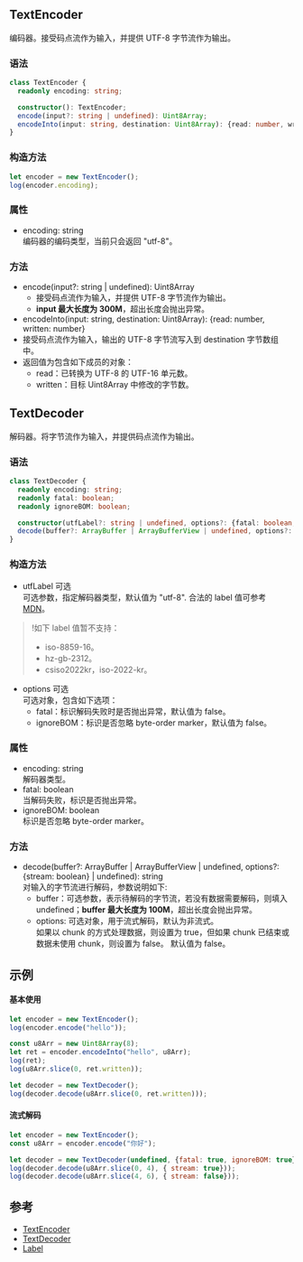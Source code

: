 ## TextEncoder
编码器。接受码点流作为输入，并提供 UTF-8 字节流作为输出。

### 语法

```typescript
class TextEncoder {
  readonly encoding: string;

  constructor(): TextEncoder;
  encode(input?: string | undefined): Uint8Array;
  encodeInto(input: string, destination: Uint8Array): {read: number, written: number};
}
```

### 构造方法

```js
let encoder = new TextEncoder();
log(encoder.encoding);
```

### 属性
- encoding:  string<br>编码器的编码类型，当前只会返回 "utf-8"。

### 方法
- encode(input?: string | undefined):  Uint8Array
  - 接受码点流作为输入，并提供 UTF-8 字节流作为输出。
  - **input 最大长度为 300M**，超出长度会抛出异常。
- encodeInto(input: string, destination: Uint8Array):  {read: number, written: number}
 - 接受码点流作为输入，输出的 UTF-8 字节流写入到 destination 字节数组中。
 - 返回值为包含如下成员的对象：
    - read：已转换为 UTF-8 的 UTF-16 单元数。
    - written：目标 Uint8Array 中修改的字节数。

## TextDecoder
解码器。将字节流作为输入，并提供码点流作为输出。

### 语法
```typescript
class TextDecoder {
  readonly encoding: string;
  readonly fatal: boolean;
  readonly ignoreBOM: boolean;

  constructor(utfLabel?: string | undefined, options?: {fatal: boolean, ignoreBOM: boolean} | undefined): TextEncoder;
  decode(buffer?: ArrayBuffer | ArrayBufferView | undefined, options?: {stream: boolean} | undefined): string;
}
```

### 构造方法
- utfLabel 可选<br>可选参数，指定解码器类型，默认值为 "utf-8". 合法的 label 值可参考 [MDN](https://developer.mozilla.org/en-US/docs/Web/API/Encoding_API/Encodings)。
>!如下 label 值暂不支持：
>- iso-8859-16。
>- hz-gb-2312。
>- csiso2022kr，iso-2022-kr。
- options 可选<br>可选对象，包含如下选项：<br>
  - fatal：标识解码失败时是否抛出异常，默认值为 false。
  - ignoreBOM：标识是否忽略 byte-order marker，默认值为 false。


### 属性
- encoding:  string<br>解码器类型。
- fatal:  boolean<br>当解码失败，标识是否抛出异常。
- ignoreBOM:  boolean<br>标识是否忽略 byte-order marker。

### 方法
- decode(buffer?: ArrayBuffer | ArrayBufferView | undefined, options?: {stream: boolean} | undefined):  string<br>对输入的字节流进行解码，参数说明如下:<br>
  - buffer：可选参数，表示待解码的字节流，若没有数据需要解码，则填入 undefined；**buffer 最大长度为 100M**，超出长度会抛出异常。<br>
  - options: 可选对象，用于流式解码，默认为非流式。<br>如果以 chunk 的方式处理数据，则设置为 true，但如果 chunk 已结束或数据未使用 chunk，则设置为 false。 默认值为  false。

## 示例
#### 基本使用
```js
let encoder = new TextEncoder();
log(encoder.encode("hello"));

const u8Arr = new Uint8Array(8);
let ret = encoder.encodeInto("hello", u8Arr);
log(ret);
log(u8Arr.slice(0, ret.written));

let decoder = new TextDecoder();
log(decoder.decode(u8Arr.slice(0, ret.written)));
```
#### 流式解码
```js
let encoder = new TextEncoder();
const u8Arr = encoder.encode("你好");

let decoder = new TextDecoder(undefined, {fatal: true, ignoreBOM: true});
log(decoder.decode(u8Arr.slice(0, 4), { stream: true}));
log(decoder.decode(u8Arr.slice(4, 6), { stream: false}));
```

## 参考
* [TextEncoder](https://developer.mozilla.org/en-US/docs/Web/API/TextEncoder)
* [TextDecoder](https://developer.mozilla.org/en-US/docs/Web/API/TextDecoder)
* [Label](https://developer.mozilla.org/en-US/docs/Web/API/Encoding_API/Encodings)
